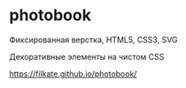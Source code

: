 # photobook

Фиксированная верстка, HTML5, CSS3, SVG

Декоративные элементы на чистом CSS

<https://filkate.github.io/photobook/>
